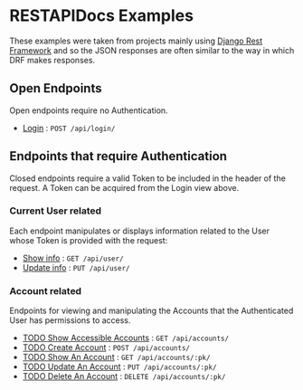 # RESTAPIDocs Examples

These examples were taken from projects mainly using [Django Rest
Framework](https://github.com/tomchristie/django-rest-framework) and so the
JSON responses are often similar to the way in which DRF makes responses.

## Open Endpoints

Open endpoints require no Authentication.

* [Login](login.md) : `POST /api/login/`

## Endpoints that require Authentication

Closed endpoints require a valid Token to be included in the header of the
request. A Token can be acquired from the Login view above.

### Current User related

Each endpoint manipulates or displays information related to the User whose
Token is provided with the request:

* [Show info](user/get.md) : `GET /api/user/`
* [Update info](user/put.md) : `PUT /api/user/`

### Account related

Endpoints for viewing and manipulating the Accounts that the Authenticated User
has permissions to access.

* [TODO Show Accessible Accounts](accounts/get.md) : `GET /api/accounts/`
* [TODO Create Account](accounts/post.md) : `POST /api/accounts/`
* [TODO Show An Account](accounts/pk/get.md) : `GET /api/accounts/:pk/`
* [TODO Update An Account](accounts/pk/put.md) : `PUT /api/accounts/:pk/`
* [TODO Delete An Account](accounts/pk/delete.md) : `DELETE /api/accounts/:pk/`
